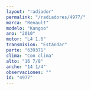 ```yaml
---
layout: "radiador"
permalink: "/radiadores/4977/"
marca: "Renault"
modelo: "Kangoo"
ano: "2010"
motor: "L4 1.6"
transmision: "Estándar"
parte: "639371"
clima: "Con clima"
alto: "16 7/8"
ancho: "14 1/4"
observaciones: ""
id: "4977"
---
```


